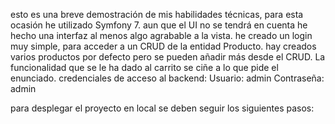 esto es una breve demostración de mis habilidades técnicas, para esta ocasión he utilizado Symfony 7.
aun que el UI no se tendrá en cuenta he hecho una interfaz al menos algo agrabable a la vista.
he creado un login muy simple, para acceder a un CRUD de la entidad Producto.
hay creados varios productos por defecto pero se pueden añadir más desde el CRUD.
La funcionalidad que se le ha dado al carrito se ciñe a lo que pide el enunciado.
credenciales de acceso al backend:
Usuario: admin
Contraseña: admin

para desplegar el proyecto en local se deben seguir los siguientes pasos: